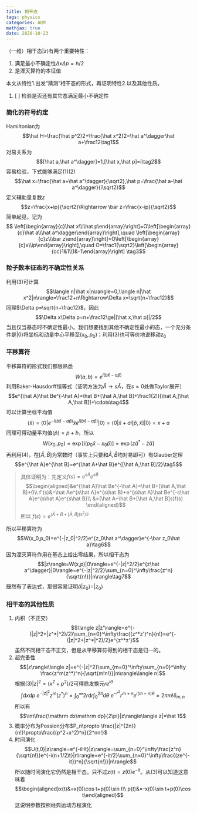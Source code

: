 ```yaml
---
title: 相干态
tags: physics
categories: AQM
mathjax: true
date: 2020-10-23
---
```


（一维）相干态$|z\rangle$有两个重要特性：

1. 满足最小不确定性$\Delta x\Delta p=\hbar/2$
2. 是湮灭算符的本征值

本文从特性1.出发“猜测”相干态的形式，再证明特性2.以及其他性质。

1. [ ] 检验是否还有其它态满足最小不确定性

<!--more-->

### 简化的符号约定

Hamiltonian为
$$\hat H=\frac{\hat p^2}2+\frac{\hat x^2}2=\hat a^\dagger\hat a+\frac12\tag1$$
对易关系为
$$[\hat a,\hat a^\dagger]=1,[\hat x,\hat p]=i\tag2$$
容易检验，下式能够满足(1)(2)
$$\hat x=\frac{\hat a+\hat a^\dagger}{\sqrt2},\hat p=\frac{\hat a-\hat a^\dagger}{i\sqrt2}$$
定义辅助量复数$z$
$$z=\frac{x+ip}{\sqrt2}\Rightarrow \bar z=\frac{x-ip}{\sqrt2}$$
简单起见，记为
$$
\left[\begin{array}{c}\hat x\\i\hat p\end{array}\right]=O\left[\begin{array}{c}\hat a\\\hat a^\dagger\end{array}\right],\quad
\left[\begin{array}{c}z\\\bar z\end{array}\right]=O\left[\begin{array}{c}x\\ip\end{array}\right],\quad
O=\frac1{\sqrt2}\left[\begin{array}{cc}1&1\\1&-1\end{array}\right]
\tag3$$

### 粒子数本征态的不确定性关系

利用(3)可计算
$$\langle n|\hat x|n\rangle=0,\langle n|\hat x^2|n\rangle=\frac12+n\Rightarrow\Delta x=\sqrt{n+\frac12}$$
同理$\Delta p=\sqrt{n+\frac12}$，因此
$$\Delta x\Delta p=n+\frac12\ge|[\hat x,\hat p]|/2$$
当且仅当基态时不确定性最小。我们想要找到其他不确定性最小的态，一个充分条件是$|0\rangle$将坐标和动量中心平移至$(x_0,p_0)$；利用(3)也可等价地说移动$z_0$

### 平移算符

平移算符的形式我们都很熟悉
$$W(a,b)=e^{i(b\hat x-a\hat p)}$$
利用Baker-Hausdorff恒等式（证明方法为$\hat A\rightarrow s\hat A$，在$s=0$处做Taylor展开）
$$e^{\hat A}\hat Be^{-\hat A}=\hat B+[\hat A,\hat B]+\frac1{2!}[\hat A,[\hat A,\hat B]]+\cdots\tag4$$
可以计算坐标平均值
$$\langle\hat x\rangle=\langle0|e^{-i(b\hat x-a\hat p)}\hat xe^{i(b\hat x-a\hat p)}|0\rangle=\langle0|\hat x+ai[\hat p,\hat x]|0\rangle=x+a$$
同理可得动量平均值$\langle\hat p\rangle=p+b$，所以
$$W(x_0,p_0)=\exp\left[i(p_0\hat x-x_0\hat p)\right]=\exp\left[z\hat a^\dagger-\bar z\hat a\right]$$
再利用(4)，在$[\hat A,\hat B]$为常数时（事实上只要和$\hat A,\hat B$均对易即可）有Glauber定理
$$e^{\hat A}e^{\hat B}=e^{\hat A+\hat B}e^{[\hat A,\hat B]/2}\tag5$$
> 具体证明为：先定义$f(s)=e^{s\hat A}e^{s\hat B}$
> $$\begin{aligned}&e^{\hat A}\hat Be^{-\hat A}=\hat B+[\hat A,\hat B]+0\\
> f'(s)&=\hat Ae^{s\hat A}e^{s\hat B}+e^{s\hat A}\hat Be^{-s\hat A}e^{s\hat A}e^{s\hat B}\\
> &=(\hat A+\hat B+[\hat A,\hat B]s)f(s)
> \end{aligned}$$
> 所以 $f(s)=e^{(\hat A+\hat B+[\hat A,\hat B])s^2/2}$

所以平移算符为
$$W(x_0,p_0)=e^{-|z_0|^2/2}e^{z_0\hat a^\dagger}e^{-\bar z_0\hat a}\tag6$$
因为湮灭算符作用在基态上给出零结果，所以相干态为
$$|z\rangle=W(x,p)|0\rangle=e^{-|z|^2/2}e^{z\hat a^\dagger}|0\rangle=e^{-|z|^2/2}\sum_{n=0}^\infty\frac{z^n}{\sqrt{n!}}|n\rangle\tag7$$
既然有了表达式，那很容易证明$\hat a|z_0\rangle=|z_0\rangle$

### 相干态的其他性质

1. 内积（不正交）
$$\langle z|z'\rangle=e^{-(|z|^2+|z^*|^2)/2}\sum_{n=0}^\infty\frac{(z^*z')^n}{n!}=e^{-(|z|^2+|z^*|^2)/2}e^{z^*z'}$$
虽然不同相干态不正交，但是从平移算符得到的相干态是归一的。
2. 超完备性
$$|z\rangle\langle z|=e^{-|z|^2}\sum_{m=0}^\infty\sum_{n=0}^\infty \frac{z^m(z^*)^n}{\sqrt{m!n!}}|m\rangle\langle n|$$
根据(3)$|z|^2=(x^2+p^2)/2$可得启发换元$re^{i\theta}$
$$\int\mathrm dx\mathrm dp\ e^{-|z|^2}z^m(z^*)^n=\int_0^\infty 2r\mathrm dr\int_0^{2\pi}\mathrm d\theta\ e^{-r^2}r^{m+n}e^{i(m-n)\theta}=2\pi m!\delta_{m,n}$$
所以有
$$\int\frac{\mathrm dx\mathrm dp}{2\pi}|z\rangle\langle z|=\hat 1$$
3. 概率分布为Possion分布$P_n\propto \frac{|z|^{2n}}{n!}\propto\frac{(p^2+x^2)^n}{2^nn!}$
4. 时间演化
$$U(t,0)|z\rangle=e^{-iHt}|z\rangle=\sum_{n=0}^\infty\frac{z^n}{\sqrt{n!}}e^{-i(n+1/2)t}|n\rangle=e^{-it/2}\sum_{n=0}^\infty\frac{(ze^{-it})^n}{\sqrt{n!}}|n\rangle$$
所以随时间演化它仍然是相干态，只不过$z(t)=z(0)e^{-it}$。从(3)可以知道这意味着
$$\begin{aligned}x(t)&=x(0)\cos t+p(0)\sin t\\
p(t)&=-x(0)\sin t+p(0)\cos t\end{aligned}$$
这说明参数按照经典运动方程演化
